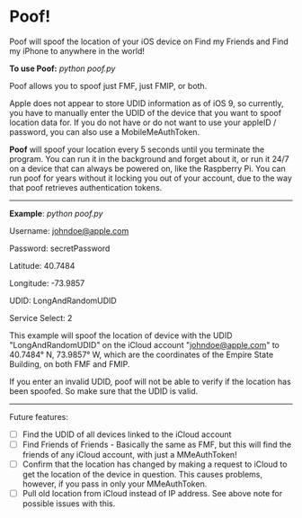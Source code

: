 # Poof!
Poof will spoof the location of your iOS device on Find my Friends and Find my iPhone to anywhere in the world!

**To use Poof:** *python poof.py*

Poof allows you to spoof just FMF, just FMIP, or both.

Apple does not appear to store UDID information as of iOS 9, so currently, you have to manually enter the UDID of the device that you want to spoof location data for. If you do not have or do not want to use your appleID / password, you can also use a MobileMeAuthToken.

**Poof** will spoof your location every 5 seconds until you terminate the program. You can run it in the background and forget about it, or run it 24/7 on a device that can always be powered on, like the Raspberry Pi. You can run poof for years without it locking you out of your account, due to the way that poof retrieves authentication tokens.

---

**Example**: *python poof.py* 

Username: johndoe@apple.com

Password: secretPassword

Latitude: 40.7484

Longitude: -73.9857

UDID: LongAndRandomUDID 

Service Select: 2

This example will spoof the location of device with the UDID "LongAndRandomUDID" on the iCloud account "johndoe@apple.com" to 40.7484° N, 73.9857° W, which are the coordinates of the Empire State Building, on both FMF and FMIP. 

If you enter an invalid UDID, poof will not be able to verify if the location has been spoofed. So make sure that the UDID is valid.

---

Future features: 
- [ ] Find the UDID of all devices linked to the iCloud account 
- [ ] Find Friends of Friends - Basically the same as FMF, but this will find the friends of any iCloud account, with just a MMeAuthToken!
- [ ] Confirm that the location has changed by making a request to iCloud to get the location of the device in question. This causes problems, however, if you pass in only your MMeAuthToken.
- [ ] Pull old location from iCloud instead of IP address. See above note for possible issues with this.

